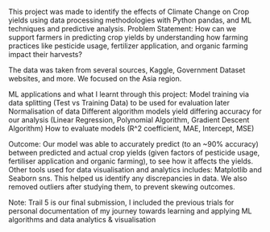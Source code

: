This project was made to identify the effects of Climate Change on Crop yields using data processing methodologies with Python pandas, and ML techniques and predictive analysis.
Problem Statement: How can we support farmers in predicting crop yields by understanding how farming practices like pesticide usage, fertilizer application, and organic farming impact their harvests?

The data was taken from several sources, Kaggle, Government Dataset websites, and more. We focused on the Asia region. 

ML applications and what I learnt through this project: 
Model training via data splitting (Test vs Training Data) to be used for evaluation later
Normalisation of data 
Different algorithm models yield differing accuracy for our analysis (Linear Regression, Polynomial Algorithm, Gradient Descent Algorithm)
How to evaluate models (R^2 coefficient, MAE, Intercept, MSE)

Outcome:
Our model was able to accurately predict (to an ~90% accuracy) between predicted and actual crop yields (given factors of pesticide usage, fertiliser application and organic farming), to see how it affects the yields. 
Other tools used for data visualisation and analytics includes: Matplotlib and Seaborn sns. This helped us identify any discrepancies in data. We also removed outliers after studying them, to prevent skewing outcomes.

Note: Trail 5 is our final submission, I included the previous trials for personal documentation of my journey towards learning and applying ML algorithms and data analytics & visualisation

